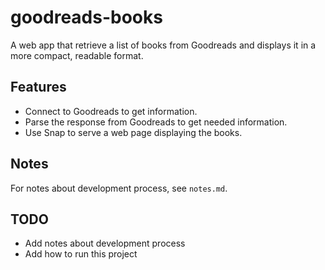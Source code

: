 # goodreads-books
A web app that retrieve a list of books from Goodreads and displays it in a more compact, readable format. 

## Features 

- Connect to Goodreads to get information.
- Parse the response from Goodreads to get needed information.
- Use Snap to serve a web page displaying the books. 

## Notes 

For notes about development process, see `notes.md`. 

## TODO

- Add notes about development process
- Add how to run this project 

